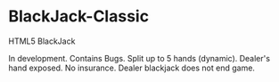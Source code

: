 # BlackJack-Classic
HTML5 BlackJack

In development. Contains Bugs. Split up to 5 hands (dynamic). Dealer's hand exposed. No insurance. Dealer blackjack does not end game.
